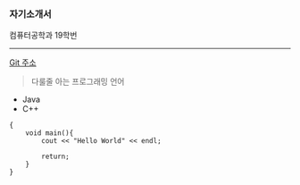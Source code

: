 ### 자기소개서
컴퓨터공학과 19학번
***
[Git 주소](https://github.com/yookjiwon/test.git)
> 다룰줄 아는 프로그래밍 언어  
- Java
- C++
<pre><code>{
    void main(){
        cout << "Hello World" << endl;

        return;
    }
}</code></pre>


